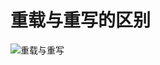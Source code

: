 # 重载与重写的区别
![重载与重写](https://user-images.githubusercontent.com/58380133/146679348-13681c95-8cbd-4d2b-b1f9-9747cd573ea4.png)

